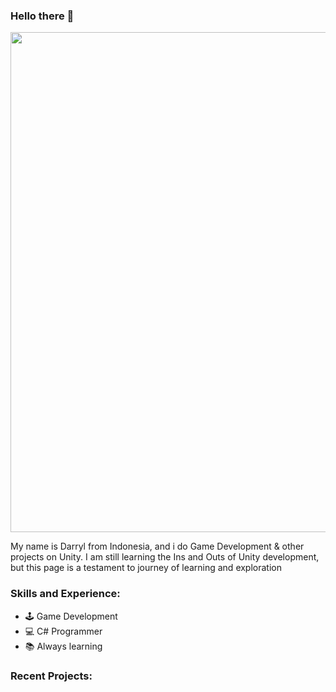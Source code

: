 ### Hello there 👋

<img src=(https://github.com/PerpleXG29/PerpleXG29/blob/main/Github%20Banner.png) width="800">

My name is Darryl from Indonesia, and i do Game Development & other projects on Unity. I am still learning the Ins and Outs of Unity development, but this page is a testament to journey of learning and exploration



### Skills and Experience:
* 🕹️ Game Development
* 💻 C# Programmer
* 📚 Always learning 


### Recent Projects:
